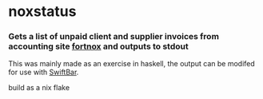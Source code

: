 # noxstatus

### Gets a list of unpaid client and supplier invoices from accounting site [fortnox](http://fortnox.se) and outputs to stdout

This was mainly made as an exercise in haskell, the output can be modifed for
use with [SwiftBar](https://swiftbar.app).

build as a nix flake
